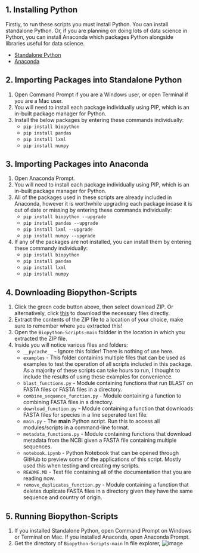 ## 1. Installing Python

Firstly, to run these scripts you must install Python. You can install standalone Python. Or, if you are planning on doing lots of data science in Python, you can install Anaconda which packages Python alongside libraries useful for data science.
- [Standalone Python](https://www.python.org/downloads/)
- [Anaconda](https://www.anaconda.com/)

## 2. Importing Packages into Standalone Python

1. Open Command Prompt if you are a Windows user, or open Terminal if you are a Mac user.
2. You will need to install each package individually using PIP, which is an in-built package manager for Python.
3. Install the below packages by entering these commands individually:
   - `pip install biopython`
   - `pip install pandas`
   - `pip install lxml`
   - `pip install numpy`

## 3. Importing Packages into Anaconda

1. Open Anaconda Prompt.
2. You will need to install each package individually using PIP, which is an in-built package manager for Python.
3. All of the packages used in these scripts are already included in Anaconda, however it is worthwhile upgrading each package incase it is out of date or missing by entering these commands individually:
   - `pip install biopython --upgrade`
   - `pip install pandas --upgrade`
   - `pip install lxml --upgrade`
   - `pip install numpy --upgrade`
4. If any of the packages are not installed, you can install them by entering these commandy individually:
   - `pip install biopython`
   - `pip install pandas`
   - `pip install lxml`
   - `pip install numpy`

## 4. Downloading Biopython-Scripts

1. Click the green code button above, then select download ZIP. Or alternatively, click [this](https://github.com/ethanp33/Biopython-Scripts/archive/refs/heads/main.zip) to download the necessary files directly.
2. Extract the contents of the ZIP file to a location of your choice, make sure to remember where you extracted this!
3. Open the `Biopython-Scripts-main` foldder in the location in which you extracted the ZIP file.
4. Inside you will notice various files and folders:
   - `__pycache__` - Ignore this folder! There is nothing of use here.
   - `examples` - This folder containins multiple files that can be used as examples to test the operation of all scripts included in this package. As a majority of these scripts can take hours to run, I thought to include the results of using these examples for convenience.
   - `blast_functions.py` - Module containing functions that run BLAST on FASTA files or FASTA files in a directory.
   - `combine_sequence_function.py` - Module containing a function to combining FASTA files in a directory.
   - `download_function.py` - Module containing a function that downloads FASTA files for species in a line seperated text file.
   - `main.py` - The **main** Python script. Run this to access all modules/scripts in a command-line format.
   - `metadata_functions.py` - Module containing functions that download metadata from the NCBI given a FASTA file containing multiple sequences.
   - `notebook.ipynb` - Python Notebook that can be opened through GitHub to preview some of the applications of this script. Mostly used this when testing and creating my scripts.
   - `README.MD` - Text file containing all of the documentation that you are reading now.
   - `remove_duplicates_function.py` - Module containing a function that deletes duplicate FASTA files in a directory given they have the same sequence and country of origin.

## 5. Running Biopython-Scripts
1. If you installed Standalone Python, open Command Prompt on Windows or Terminal on Mac. If you installed Anaconda, open Anaconda Prompt.
2. Get the directory of `Biopython-Scripts-main` In file explorer, ![image](https://user-images.githubusercontent.com/62312637/200745802-85d73f6d-bc8f-4dc2-b74c-6f8edff6bcca.png)
